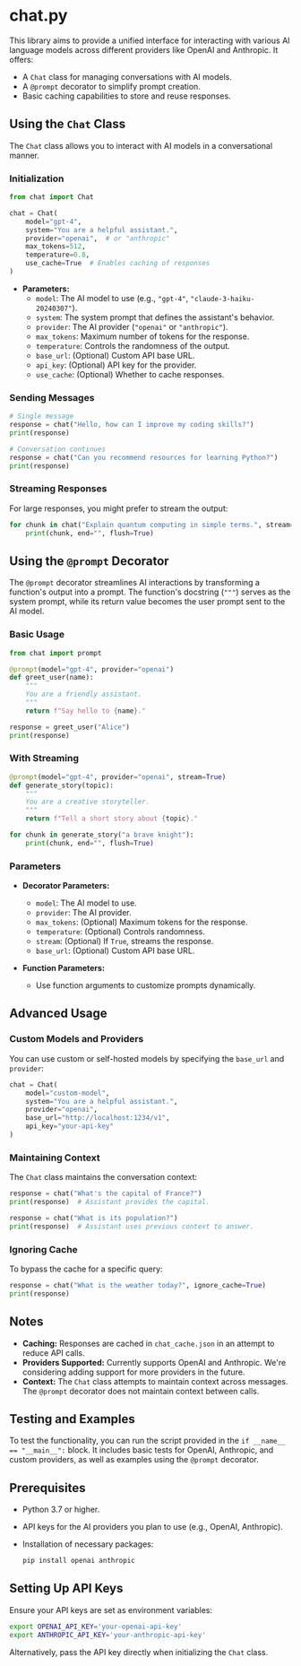 # chat.py

This library aims to provide a unified interface for interacting with various AI language models across different providers like OpenAI and Anthropic. It offers:

-   A `Chat` class for managing conversations with AI models.
-   A `@prompt` decorator to simplify prompt creation.
-   Basic caching capabilities to store and reuse responses.

## Using the `Chat` Class

The `Chat` class allows you to interact with AI models in a conversational manner.

### Initialization

```python
from chat import Chat

chat = Chat(
    model="gpt-4",
    system="You are a helpful assistant.",
    provider="openai",  # or "anthropic"
    max_tokens=512,
    temperature=0.8,
    use_cache=True  # Enables caching of responses
)
```

-   **Parameters:**
    -   `model`: The AI model to use (e.g., `"gpt-4"`, `"claude-3-haiku-20240307"`).
    -   `system`: The system prompt that defines the assistant's behavior.
    -   `provider`: The AI provider (`"openai"` or `"anthropic"`).
    -   `max_tokens`: Maximum number of tokens for the response.
    -   `temperature`: Controls the randomness of the output.
    -   `base_url`: (Optional) Custom API base URL.
    -   `api_key`: (Optional) API key for the provider.
    -   `use_cache`: (Optional) Whether to cache responses.

### Sending Messages

```python
# Single message
response = chat("Hello, how can I improve my coding skills?")
print(response)

# Conversation continues
response = chat("Can you recommend resources for learning Python?")
print(response)
```

### Streaming Responses

For large responses, you might prefer to stream the output:

```python
for chunk in chat("Explain quantum computing in simple terms.", stream=True):
    print(chunk, end="", flush=True)
```

## Using the `@prompt` Decorator

The `@prompt` decorator streamlines AI interactions by transforming a function's output into a prompt. The function's docstring (`"""`) serves as the system prompt, while its return value becomes the user prompt sent to the AI model.

### Basic Usage

```python
from chat import prompt

@prompt(model="gpt-4", provider="openai")
def greet_user(name):
    """
    You are a friendly assistant.
    """
    return f"Say hello to {name}."

response = greet_user("Alice")
print(response)
```

### With Streaming

```python
@prompt(model="gpt-4", provider="openai", stream=True)
def generate_story(topic):
    """
    You are a creative storyteller.
    """
    return f"Tell a short story about {topic}."

for chunk in generate_story("a brave knight"):
    print(chunk, end="", flush=True)
```

### Parameters

-   **Decorator Parameters:**

    -   `model`: The AI model to use.
    -   `provider`: The AI provider.
    -   `max_tokens`: (Optional) Maximum tokens for the response.
    -   `temperature`: (Optional) Controls randomness.
    -   `stream`: (Optional) If `True`, streams the response.
    -   `base_url`: (Optional) Custom API base URL.

-   **Function Parameters:**
    -   Use function arguments to customize prompts dynamically.

## Advanced Usage

### Custom Models and Providers

You can use custom or self-hosted models by specifying the `base_url` and `provider`:

```python
chat = Chat(
    model="custom-model",
    system="You are a helpful assistant.",
    provider="openai",
    base_url="http://localhost:1234/v1",
    api_key="your-api-key"
)
```

### Maintaining Context

The `Chat` class maintains the conversation context:

```python
response = chat("What's the capital of France?")
print(response)  # Assistant provides the capital.

response = chat("What is its population?")
print(response)  # Assistant uses previous context to answer.
```

### Ignoring Cache

To bypass the cache for a specific query:

```python
response = chat("What is the weather today?", ignore_cache=True)
print(response)
```

## Notes

-   **Caching:** Responses are cached in `chat_cache.json` in an attempt to reduce API calls.
-   **Providers Supported:** Currently supports OpenAI and Anthropic. We're considering adding support for more providers in the future.
-   **Context:** The `Chat` class attempts to maintain context across messages. The `@prompt` decorator does not maintain context between calls.

## Testing and Examples

To test the functionality, you can run the script provided in the `if __name__ == "__main__":` block. It includes basic tests for OpenAI, Anthropic, and custom providers, as well as examples using the `@prompt` decorator.

## Prerequisites

-   Python 3.7 or higher.
-   API keys for the AI providers you plan to use (e.g., OpenAI, Anthropic).
-   Installation of necessary packages:

    ```bash
    pip install openai anthropic
    ```

## Setting Up API Keys

Ensure your API keys are set as environment variables:

```bash
export OPENAI_API_KEY='your-openai-api-key'
export ANTHROPIC_API_KEY='your-anthropic-api-key'
```

Alternatively, pass the API key directly when initializing the `Chat` class.
